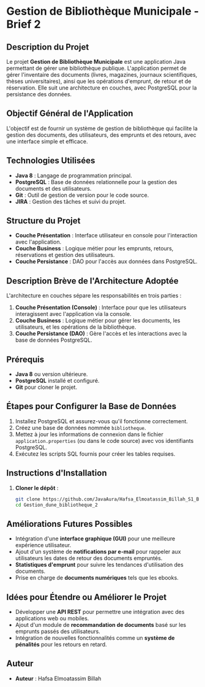 # Gestion de Bibliothèque Municipale - Brief 2

## Description du Projet

Le projet **Gestion de Bibliothèque Municipale** est une application Java permettant de gérer une bibliothèque publique. L'application permet de gérer l'inventaire des documents (livres, magazines, journaux scientifiques, thèses universitaires), ainsi que les opérations d'emprunt, de retour et de réservation. Elle suit une architecture en couches, avec PostgreSQL pour la persistance des données.

## Objectif Général de l'Application

L'objectif est de fournir un système de gestion de bibliothèque qui facilite la gestion des documents, des utilisateurs, des emprunts et des retours, avec une interface simple et efficace.

## Technologies Utilisées

- **Java 8** : Langage de programmation principal.
- **PostgreSQL** : Base de données relationnelle pour la gestion des documents et des utilisateurs.
- **Git** : Outil de gestion de version pour le code source.
- **JIRA** : Gestion des tâches et suivi du projet.

## Structure du Projet

- **Couche Présentation** : Interface utilisateur en console pour l'interaction avec l'application.
- **Couche Business** : Logique métier pour les emprunts, retours, réservations et gestion des utilisateurs.
- **Couche Persistance** : DAO pour l'accès aux données dans PostgreSQL.

## Description Brève de l'Architecture Adoptée

L'architecture en couches sépare les responsabilités en trois parties :
1. **Couche Présentation (Console)** : Interface pour que les utilisateurs interagissent avec l'application via la console.
2. **Couche Business** : Logique métier pour gérer les documents, les utilisateurs, et les opérations de la bibliothèque.
3. **Couche Persistance (DAO)** : Gère l'accès et les interactions avec la base de données PostgreSQL.

## Prérequis

- **Java 8** ou version ultérieure.
- **PostgreSQL** installé et configuré.
- **Git** pour cloner le projet.

## Étapes pour Configurer la Base de Données

1. Installez PostgreSQL et assurez-vous qu'il fonctionne correctement.
2. Créez une base de données nommée `bibliotheque`.
3. Mettez à jour les informations de connexion dans le fichier `application.properties` (ou dans le code source) avec vos identifiants PostgreSQL.
4. Exécutez les scripts SQL fournis pour créer les tables requises.

## Instructions d'Installation

1. **Cloner le dépôt** :
   ```bash
   git clone https://github.com/JavaAura/Hafsa_Elmoatassim_Billah_S1_B2_Library_System_V2
   cd Gestion_dune_bibliotheque_2

## Améliorations Futures Possibles

- Intégration d'une **interface graphique (GUI)** pour une meilleure expérience utilisateur.
- Ajout d'un système de **notifications par e-mail** pour rappeler aux utilisateurs les dates de retour des documents empruntés.
- **Statistiques d'emprunt** pour suivre les tendances d'utilisation des documents.
- Prise en charge de **documents numériques** tels que les ebooks.

## Idées pour Étendre ou Améliorer le Projet

- Développer une **API REST** pour permettre une intégration avec des applications web ou mobiles.
- Ajout d'un module de **recommandation de documents** basé sur les emprunts passés des utilisateurs.
- Intégration de nouvelles fonctionnalités comme un **système de pénalités** pour les retours en retard.

## Auteur

- **Auteur** : Hafsa Elmoatassim Billah
